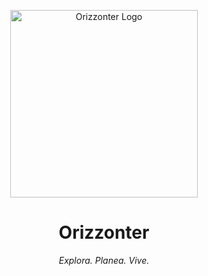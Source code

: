 <p align="center">
  <img src="https://raw.githubusercontent.com/tuusuario/orizzonter/main/assets/orizzonter-logo.gif" alt="Orizzonter Logo" width="300"/>
</p>

<h1 align="center">Orizzonter</h1>

<p align="center"><em>Explora. Planea. Vive.</em></p>
